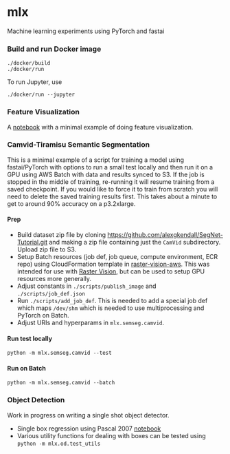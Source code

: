# mlx

Machine learning experiments using PyTorch and fastai

### Build and run Docker image
```
./docker/build
./docker/run
```

To run Jupyter, use
```
./docker/run --jupyter
```

### Feature Visualization

A [notebook](mlx/feat_viz/min_feat_viz.ipynb) with a minimal example of doing feature visualization.

### Camvid-Tiramisu Semantic Segmentation

This is a minimal example of a script for training a model using fastai/PyTorch with options to run a small test locally and then run it on a GPU using AWS Batch with data and results synced to S3. If the job is stopped in the middle of training, re-running it will resume training from a saved checkpoint. If you would like to force it to train from scratch you will need to delete the saved training results first. This takes about a minute to get to around 90% accuracy on a p3.2xlarge.

#### Prep
* Build dataset zip file by cloning https://github.com/alexgkendall/SegNet-Tutorial.git and making a zip file containing just the `CamVid` subdirectory. Upload zip file to S3.
* Setup Batch resources (job def, job queue, compute environment, ECR repo) using CloudFormation template in [raster-vision-aws](https://github.com/azavea/raster-vision-aws). This was intended for use with [Raster Vision](https://github.com/azavea/raster-vision), but can be used to setup GPU resources more generally.
* Adjust constants in `./scripts/publish_image` and `./scripts/job_def.json`
* Run `./scripts/add_job_def`. This is needed to add a special job def which maps `/dev/shm` which is needed to use multiprocessing and PyTorch on Batch.
* Adjust URIs and hyperparams in `mlx.semseg.camvid`.

#### Run test locally
```
python -m mlx.semseg.camvid --test
```

#### Run on Batch
```
python -m mlx.semseg.camvid --batch
```

### Object Detection

Work in progress on writing a single shot object detector.

* Single box regression using Pascal 2007 [notebook](mlx/od/nbs/pascal_regression.ipynb)
* Various utility functions for dealing with boxes can be tested using
 `python -m mlx.od.test_utils`
